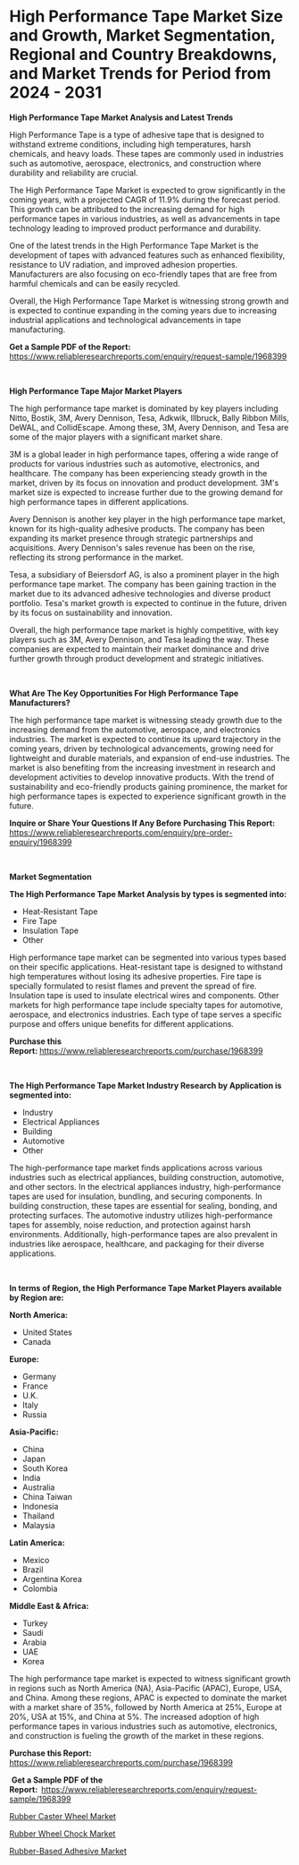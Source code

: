 <p><h1>High Performance Tape Market Size and Growth, Market Segmentation, Regional and Country Breakdowns, and Market Trends for Period from 2024 -  2031</h1></p><p><strong>High Performance Tape Market Analysis and Latest Trends</strong></p>
<p><p>High Performance Tape is a type of adhesive tape that is designed to withstand extreme conditions, including high temperatures, harsh chemicals, and heavy loads. These tapes are commonly used in industries such as automotive, aerospace, electronics, and construction where durability and reliability are crucial.</p><p>The High Performance Tape Market is expected to grow significantly in the coming years, with a projected CAGR of 11.9% during the forecast period. This growth can be attributed to the increasing demand for high performance tapes in various industries, as well as advancements in tape technology leading to improved product performance and durability.</p><p>One of the latest trends in the High Performance Tape Market is the development of tapes with advanced features such as enhanced flexibility, resistance to UV radiation, and improved adhesion properties. Manufacturers are also focusing on eco-friendly tapes that are free from harmful chemicals and can be easily recycled.</p><p>Overall, the High Performance Tape Market is witnessing strong growth and is expected to continue expanding in the coming years due to increasing industrial applications and technological advancements in tape manufacturing.</p></p>
<p><strong>Get a Sample PDF of the Report:&nbsp;</strong> <a href="https://www.reliableresearchreports.com/enquiry/request-sample/1968399">https://www.reliableresearchreports.com/enquiry/request-sample/1968399</a></p>
<p>&nbsp;</p>
<p><strong>High Performance Tape Major Market Players</strong></p>
<p><p>The high performance tape market is dominated by key players including Nitto, Bostik, 3M, Avery Dennison, Tesa, Adkwik, Illbruck, Bally Ribbon Mills, DeWAL, and CollidEscape. Among these, 3M, Avery Dennison, and Tesa are some of the major players with a significant market share.</p><p>3M is a global leader in high performance tapes, offering a wide range of products for various industries such as automotive, electronics, and healthcare. The company has been experiencing steady growth in the market, driven by its focus on innovation and product development. 3M's market size is expected to increase further due to the growing demand for high performance tapes in different applications.</p><p>Avery Dennison is another key player in the high performance tape market, known for its high-quality adhesive products. The company has been expanding its market presence through strategic partnerships and acquisitions. Avery Dennison's sales revenue has been on the rise, reflecting its strong performance in the market.</p><p>Tesa, a subsidiary of Beiersdorf AG, is also a prominent player in the high performance tape market. The company has been gaining traction in the market due to its advanced adhesive technologies and diverse product portfolio. Tesa's market growth is expected to continue in the future, driven by its focus on sustainability and innovation.</p><p>Overall, the high performance tape market is highly competitive, with key players such as 3M, Avery Dennison, and Tesa leading the way. These companies are expected to maintain their market dominance and drive further growth through product development and strategic initiatives.</p></p>
<p>&nbsp;</p>
<p><strong>What Are The Key Opportunities For High Performance Tape Manufacturers?</strong></p>
<p><p>The high performance tape market is witnessing steady growth due to the increasing demand from the automotive, aerospace, and electronics industries. The market is expected to continue its upward trajectory in the coming years, driven by technological advancements, growing need for lightweight and durable materials, and expansion of end-use industries. The market is also benefiting from the increasing investment in research and development activities to develop innovative products. With the trend of sustainability and eco-friendly products gaining prominence, the market for high performance tapes is expected to experience significant growth in the future.</p></p>
<p><strong>Inquire or Share Your Questions If Any Before Purchasing This Report:</strong> <a href="https://www.reliableresearchreports.com/enquiry/pre-order-enquiry/1968399">https://www.reliableresearchreports.com/enquiry/pre-order-enquiry/1968399</a></p>
<p>&nbsp;</p>
<p><strong>Market Segmentation</strong></p>
<p><strong>The High Performance Tape Market Analysis by types is segmented into:</strong></p>
<p><ul><li>Heat-Resistant Tape</li><li>Fire Tape</li><li>Insulation Tape</li><li>Other</li></ul></p>
<p><p>High performance tape market can be segmented into various types based on their specific applications. Heat-resistant tape is designed to withstand high temperatures without losing its adhesive properties. Fire tape is specially formulated to resist flames and prevent the spread of fire. Insulation tape is used to insulate electrical wires and components. Other markets for high performance tape include specialty tapes for automotive, aerospace, and electronics industries. Each type of tape serves a specific purpose and offers unique benefits for different applications.</p></p>
<p><strong>Purchase this Report:&nbsp;</strong><a href="https://www.reliableresearchreports.com/purchase/1968399">https://www.reliableresearchreports.com/purchase/1968399</a></p>
<p>&nbsp;</p>
<p><strong>The High Performance Tape Market Industry Research by Application is segmented into:</strong></p>
<p><ul><li>Industry</li><li>Electrical Appliances</li><li>Building</li><li>Automotive</li><li>Other</li></ul></p>
<p><p>The high-performance tape market finds applications across various industries such as electrical appliances, building construction, automotive, and other sectors. In the electrical appliances industry, high-performance tapes are used for insulation, bundling, and securing components. In building construction, these tapes are essential for sealing, bonding, and protecting surfaces. The automotive industry utilizes high-performance tapes for assembly, noise reduction, and protection against harsh environments. Additionally, high-performance tapes are also prevalent in industries like aerospace, healthcare, and packaging for their diverse applications.</p></p>
<p>&nbsp;</p>
<p><strong>In terms of Region, the High Performance Tape Market Players available by Region are:</strong></p>
<p>
    <p> <strong> North America: </strong>
        <ul>
            <li>United States</li>
            <li>Canada</li>
        </ul>
        </p> 
    <p> <strong> Europe: </strong>
        <ul>
            <li>Germany</li>
            <li>France</li>
            <li>U.K.</li>
            <li>Italy</li>
            <li>Russia</li>
        </ul>
        </p> 
    <p> <strong> Asia-Pacific: </strong>
        <ul>
            <li>China</li>
            <li>Japan</li>
            <li>South Korea</li>
            <li>India</li>
            <li>Australia</li>
            <li>China Taiwan</li>
            <li>Indonesia</li>
            <li>Thailand</li>
            <li>Malaysia</li>
        </ul>
        </p> 
    <p> <strong> Latin America: </strong>
        <ul>
            <li>Mexico</li>
            <li>Brazil</li>
            <li>Argentina Korea</li>
            <li>Colombia</li>
        </ul>
        </p> 
    <p> <strong> Middle East & Africa: </strong>
        <ul>
            <li>Turkey</li>
            <li>Saudi</li>
            <li>Arabia</li>
            <li>UAE</li>
            <li>Korea</li>
        </ul>
    </p>
    </p>
<p><p>The high performance tape market is expected to witness significant growth in regions such as North America (NA), Asia-Pacific (APAC), Europe, USA, and China. Among these regions, APAC is expected to dominate the market with a market share of 35%, followed by North America at 25%, Europe at 20%, USA at 15%, and China at 5%. The increased adoption of high performance tapes in various industries such as automotive, electronics, and construction is fueling the growth of the market in these regions.</p></p>
<p><strong>Purchase this Report: </strong><a href="https://www.reliableresearchreports.com/purchase/1968399">https://www.reliableresearchreports.com/purchase/1968399</a></p>
<p>&nbsp;<strong>Get a Sample PDF of the Report:&nbsp;&nbsp;</strong><a href="https://www.reliableresearchreports.com/enquiry/request-sample/1968399">https://www.reliableresearchreports.com/enquiry/request-sample/1968399</a></p>
<p><strong></strong></p>
<p><p><a href="https://view.publitas.com/reportprime-1/rubber-caster-wheel-market-with-the-goal-of-estimating-the-market-size-and-future-growth-potential-of-various-market-segments-based-on-component-applications-end-user-and-region/">Rubber Caster Wheel Market</a></p><p><a href="https://view.publitas.com/reportprime-1/rubber-wheel-chock-market-research-report-provides-thorough-industry-overview-which-offers-an-in-depth-analysis-of-product-trends-and-new-market-divisions/">Rubber Wheel Chock Market</a></p><p><a href="https://view.publitas.com/reportprime-1/decoding-the-rubber-based-adhesive-market-a-deep-dive-into-the-latest-market-trends-market-segmentation-and-competitive-analysis/">Rubber-Based Adhesive Market</a></p></p>